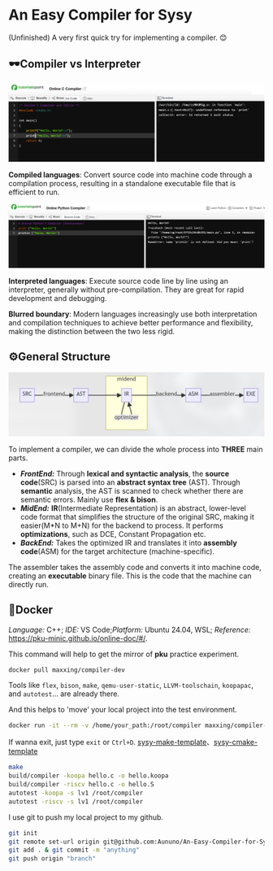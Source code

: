 # An Easy Compiler for Sysy

(Unfinished) A very first quick try for implementing a compiler. 😊

## 🕶Compiler vs Interpreter

![img](https://github.com/Aununo/An-Easy-Compiler-for-Sysy/blob/master/images/c.png)

**Compiled languages**: Convert source code into machine code through a compilation process, resulting in a standalone executable file that is efficient to run.

![img](https://github.com/Aununo/An-Easy-Compiler-for-Sysy/blob/master/images/python.png)

**Interpreted languages**: Execute source code line by line using an interpreter, generally without pre-compilation. They are great for rapid development and debugging.

**Blurred boundary**: Modern languages increasingly use both interpretation and compilation techniques to achieve better performance and flexibility, making the distinction between the two less rigid.

## ⚙️General Structure

![img](https://github.com/Aununo/An-Easy-Compiler-for-Sysy/blob/master/images/structure.png)

To implement a compiler, we can divide the whole process into **THREE** main parts.

- ***FrontEnd:*** Through **lexical and syntactic analysis**, the **source code**(SRC) is parsed into an **abstract syntax tree** (AST). Through **semantic** analysis, the AST is scanned to check whether there are semantic errors. Mainly use **flex & bison**.
- ***MidEnd:*** **IR**(Intermediate Representation) is an abstract, lower-level code format that simplifies the structure of the original SRC, making it easier(M*N to M+N) for the backend to process. It performs **optimizations**, such as DCE, Constant Propagation etc.
- ***BackEnd:*** Takes the optimized IR and translates it into **assembly code**(ASM) for the target architecture (machine-specific).

The assembler takes the assembly code and converts it into machine code, creating an **executable** binary file. This is the code that the machine can directly run.

## 🐳Docker

*Language:* C++; *IDE:* VS Code;*Platform:* Ubuntu 24.04, WSL; *Reference:* https://pku-minic.github.io/online-doc/#/.

This command will help to get the mirror of **pku** practice experiment.

```bash
docker pull maxxing/compiler-dev
```
Tools like `flex`, `bison`, `make`, `qemu-user-static`, `LLVM-toolschain`, `koopapac`, and `autotest`... are already there.

And this helps to 'move' your local project into the test environment.

```bash
docker run -it --rm -v /home/your_path:/root/compiler maxxing/compiler-dev bash
```
If wanna exit, just type `exit` or `Ctrl+D`. [sysy-make-template](https://github.com/pku-minic/sysy-make-template)、[sysy-cmake-template](https://github.com/pku-minic/sysy-cmake-template)

```bash
make
build/compiler -koopa hello.c -o hello.koopa
build/compiler -riscv hello.c -o hello.S
autotest -koopa -s lv1 /root/compiler
autotest -riscv -s lv1 /root/compiler
```

I use git to push my local project to my github.
```bash
git init
git remote set-url origin git@github.com:Aununo/An-Easy-Compiler-for-Sysy.git
git add . & git commit -m "anything"
git push origin "branch"
```
